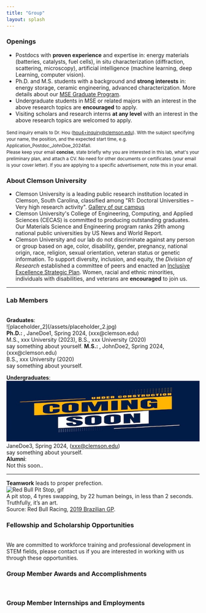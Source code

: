 ```yaml
---
title: "Group"
layout: splash
---
```

### Openings
- Postdocs with **proven experience** and expertise in: energy materials (batteries, catalysts, fuel cells), in situ characterization (diffraction, scattering, microscopy), artificial intelligence (machine learning, deep Learning, computer vision).
- Ph.D. and M.S. students with a background and **strong interests** in: energy storage, ceramic engineering, advanced characterization. More details about our [MSE Graduate Program](https://www.clemson.edu/cecas/departments/mse/academics/graduate/index.html).
- Undergraduate students in MSE or related majors with an interest in the above research topics are **encouraged** to apply.
- Visiting scholars and research interns **at any level** with an interest in the above research topics are welcomed to apply.

<small> Send inquiry emails to Dr. Hou (hou4+inquiry@clemson.edu). With the subject specifying your name, the position, and the expected start time, e.g. Application_Postdoc_JohnDoe_2024fall.<br> Please keep your email **concise**, state briefly why you are interested in this lab, what's your preliminary plan, and attach a CV. No need for other documents or certificates (your email is your cover letter). If you are applying to a specific advertisement, note this in your email.<br></small>

### About Clemson University
- Clemson University is a leading public research institution located in Clemson, South Carolina, classified among "R1: Doctoral Universities – Very high research activity". [Gallery of our campus](/assets/images/misc/clemson_gallery.pdf)<br>
- Clemson University's College of Engineering, Computing, and Applied Sciences (CECAS) is committed to producing outstanding graduates. Our Materials Science and Engineering program ranks 29th among national public universities by US News and World Report.<br>
- Clemson University and our lab do not discriminate against any person or group based on age, color, disability, gender, pregnancy, national origin, race, religion, sexual orientation, veteran status or genetic information. To support diversity, inclusion, and equity, the *Division of Research* established a committee of peers and enacted an [Inclusive Excellence Strategic Plan](https://www.clemson.edu/research/division-of-research/about-division/inclusiveness.html). Women, racial and ethnic minorities, individuals with disabilities, and veterans are **encouraged** to join us.<br>
<hr>

<h3 id="lab-members">Lab Members</h3><br>
<b>Graduates</b>:<br>
![placeholder_2](/assets/placeholder_2.jpg)<br>
<b>Ph.D.: </b>, JaneDoe1, Spring 2024, (xxx@clemson.edu)<br> M.S., xxx University (2023), B.S., xxx University (2020)<br> say something about yourself.
<b>M.S.: </b>, JohnDoe2, Spring 2024, (xxx@clemson.edu)<br> B.S., xxx University (2020)<br> say something about yourself.

<b>Undergraduates</b>:<br>
![placeholder_2](/assets/placeholder_2.jpg)<br>
JaneDoe3, Spring 2024, (xxx@clemson.edu)<br> say something about yourself.<br>
<b>Alumni</b>:<br>
Not this soon..<br>
<hr>

<p><b>Teamwork</b> leads to proper prefection. <br> 
<img src="/assets/images/misc/RedBull_PitStop.gif" alt="Red Bull Pit Stop, gif" /> <br>
A pit stop, 4 tyres swapping, by 22 human beings, in less than 2 seconds. Truthfully, it’s an art.<br> Source: Red Bull Racing, <a href="https://www.youtube.com/watch?v=wsCriICZ-nA">2019 Brazilian GP</a>.</p>

<h3>Fellowship and Scholarship Opportunities</h3><br>
We are committed to workforce training and professional development in STEM fields, please contact us if you are interested in working with us through these opportunities.<br>
<h3>Group Member Awards and Accomplishments</h3><br>
<h3>Group Member Internships and Employments</h3><br>